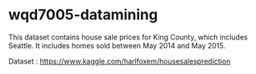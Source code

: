 # wqd7005-datamining

This dataset contains house sale prices for King County, which includes Seattle. It includes homes sold between May 2014 and May 2015.

Dataset : https://www.kaggle.com/harlfoxem/housesalesprediction 
